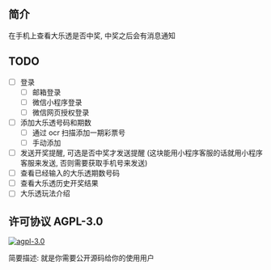 ## 简介

在手机上查看大乐透是否中奖, 中奖之后会有消息通知

## TODO

- [ ] 登录 
  - [ ] 邮箱登录
  - [ ] 微信小程序登录
  - [ ] 微信网页授权登录
- [ ] 添加大乐透号码和期数
  - [ ] 通过 ocr 扫描添加一期彩票号
  - [ ] 手动添加
- [ ] 发送开奖提醒, 可选是否中奖才发送提醒 (这块能用小程序客服的话就用小程序客服来发送, 否则需要获取手机号来发送)
- [ ] 查看已经输入的大乐透期数号码
- [ ] 查看大乐透历史开奖结果
- [ ] 大乐透玩法介绍

## 许可协议 AGPL-3.0

[![agpl-3.0](https://img.shields.io/badge/license-AGPL--3.0-444444.svg?style=for-the-badge)](https://www.gnu.org/licenses/agpl-3.0.en.html)

简要描述: 就是你需要公开源码给你的使用用户
